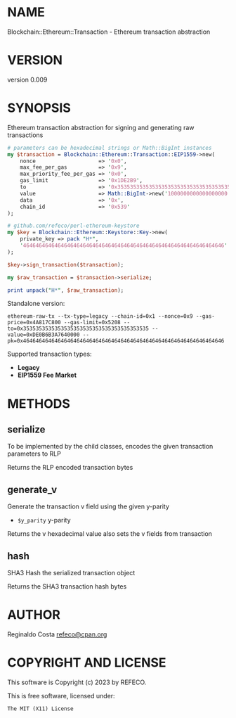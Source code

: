 # NAME

Blockchain::Ethereum::Transaction - Ethereum transaction abstraction

# VERSION

version 0.009

# SYNOPSIS

Ethereum transaction abstraction for signing and generating raw transactions

```perl
# parameters can be hexadecimal strings or Math::BigInt instances
my $transaction = Blockchain::Ethereum::Transaction::EIP1559->new(
    nonce                    => '0x0',
    max_fee_per_gas          => '0x9',
    max_priority_fee_per_gas => '0x0',
    gas_limit                => '0x1DE2B9',
    to                       => '0x3535353535353535353535353535353535353535'
    value                    => Math::BigInt->new('1000000000000000000'),
    data                     => '0x',
    chain_id                 => '0x539'
);

# github.com/refeco/perl-ethereum-keystore
my $key = Blockchain::Ethereum::Keystore::Key->new(
    private_key => pack "H*",
    '4646464646464646464646464646464646464646464646464646464646464646'
);

$key->sign_transaction($transaction);

my $raw_transaction = $transaction->serialize;

print unpack("H*", $raw_transaction);
```

Standalone version:

```
ethereum-raw-tx --tx-type=legacy --chain-id=0x1 --nonce=0x9 --gas-price=0x4A817C800 --gas-limit=0x5208 --to=0x3535353535353535353535353535353535353535 --value=0xDE0B6B3A7640000 --pk=0x4646464646464646464646464646464646464646464646464646464646464646
```

Supported transaction types:

- **Legacy**
- **EIP1559 Fee Market**

# METHODS

## serialize

To be implemented by the child classes, encodes the given transaction parameters to RLP

Returns the RLP encoded transaction bytes

## generate\_v

Generate the transaction v field using the given y-parity

- `$y_parity` y-parity

Returns the v hexadecimal value also sets the v fields from transaction

## hash

SHA3 Hash the serialized transaction object

Returns the SHA3 transaction hash bytes

# AUTHOR

Reginaldo Costa <refeco@cpan.org>

# COPYRIGHT AND LICENSE

This software is Copyright (c) 2023 by REFECO.

This is free software, licensed under:

```
The MIT (X11) License
```
